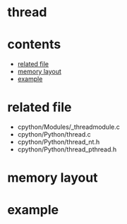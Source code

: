 # thread

# contents

* [related file](#related-file)
* [memory layout](#memory-layout)
* [example](#example)

# related file

* cpython/Modules/_threadmodule.c
* cpython/Python/thread.c
* cpython/Python/thread_nt.h
* cpython/Python/thread_pthread.h

# memory layout

# example

